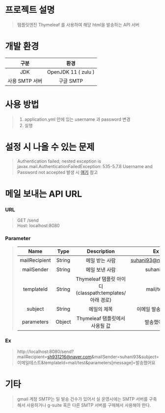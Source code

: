 #   프로젝트 설명
> 탬플릿엔진 Thymeleaf 를 사용하여 해당 html을 발송하는 API 서버

# 개발 환경

|구분|환경|
|:---:|:---:|
|JDK|OpenJDK 11 ( zulu )|
|사용 SMTP 서버 | 구글 SMTP|


# 사용 방법

> 1. application.yml 안에 있는 username 과 password 변경
> 2. 실행

# 설정 시 나올 수 있는 문제
> Authentication failed; nested exception is javax.mail.AuthenticationFailedException: 535-5.7.8 Username and Password not accepted 발생 시 
> [여기](https://www.google.com/search?q=+Authentication+failed%3B+nested+exception+is+javax.mail.AuthenticationFailedException&sxsrf=ALeKk02TCQyacaOq3Pm8V5UQ9oycPqhXBw%3A1629555613301&ei=nQshYYzuEcPM-Qanh7uoDw&oq=+Authentication+failed%3B+nested+exception+is+javax.mail.AuthenticationFailedException&gs_lcp=Cgdnd3Mtd2l6EAMyBAgjECcyBQgAEIAEMgUIABDLATIFCAAQgAQyBQgAEMsBMgUIABCABDIECAAQHjIFCAAQgARKBAhBGABQjQxYjQxgwQ1oAHAAeACAAXOIAeIBkgEDMC4ymAEAoAEBwAEB&sclient=gws-wiz&ved=0ahUKEwjMsOPbp8LyAhVDZt4KHafDDvUQ4dUDCA4&uact=5) 참고

# 메일 보내는 API URL

### URL

> GET /send <br>
> Host: localhost:8080


### Parameter
> |Name|Type|Description|Ex|Required|
> |:----:|:----:|:----:|:------:|:------:|
> |mailRecipient|String|메일 받는 사람|suhani93@naver.com|O|
> |mailSender|String|메일 보낸 사람|suhani93|O|
> |templateId|String|Thymeleaf 탬플릿 아이디<br>(classpath:templates/ 아래 경로)|mail/test|O|
> |subject|String|메일의 제목| 이메일 발송 테스트 |X|
> |parameters|Object|Thymeleaf 탬플릿에서 사용될 값|발송했어요|X|

### Ex

> http://localhost:8080/send?mailRecipient=sh931216@naver.com&mailSender=suhani93&subject=이메일테스트&templateId=mail/test&parameters[message]=발송했어요


# 기타

> gmail 계정 SMTP는 일 발송 건수가 있어서 실 운영시에는 SMTP 서버를 구축해서 사용하거나 g-suite 혹은 다른 SMTP 서버를 구매해서 사용해야 한다.
